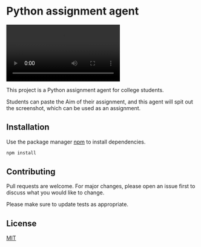 # Python assignment agent

<video controls src="2025-04-08 08-19-01.mkv" title="Title"></video>

This project is a Python assignment agent for college students.

Students can paste the Aim of their assignment, and this agent will spit out the screenshot, which can be used as an assignment.

## Installation

Use the package manager [npm](https://docs.npmjs.com/downloading-and-installing-node-js-and-npm) to install dependencies.

```bash
npm install
```

## Contributing

Pull requests are welcome. For major changes, please open an issue first
to discuss what you would like to change.

Please make sure to update tests as appropriate.

## License

[MIT](https://choosealicense.com/licenses/mit/)
